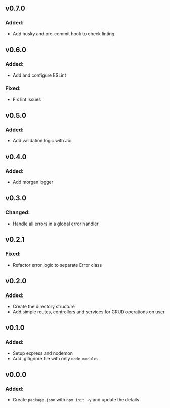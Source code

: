 ## v0.7.0

### Added:
- Add husky and pre-commit hook to check linting

## v0.6.0

### Added:
- Add and configure ESLint

### Fixed:
- Fix lint issues

## v0.5.0

### Added:
- Add validation logic with Joi

## v0.4.0

### Added:
- Add morgan logger

## v0.3.0

### Changed:
- Handle all errors in a global error handler

## v0.2.1

### Fixed:
- Refactor error logic to separate Error class

## v0.2.0

### Added:
- Create the directory structure
- Add simple routes, controllers and services for CRUD operations on user

## v0.1.0

### Added:
- Setup express and nodemon
- Add .gitignore file with only `node_modules`

## v0.0.0

### Added:
- Create `package.json` with `npm init -y` and update the details
